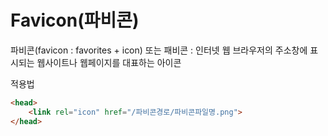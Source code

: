 # Favicon(파비콘)
파비콘(favicon : favorites + icon) 또는 패비콘 : 인터넷 웹 브라우저의 주소창에 표시되는 웹사이트나 웹페이지를 대표하는 아이콘

적용법
```html
<head>
    <link rel="icon" href="/파비콘경로/파비콘파일명.png">
</head>
```